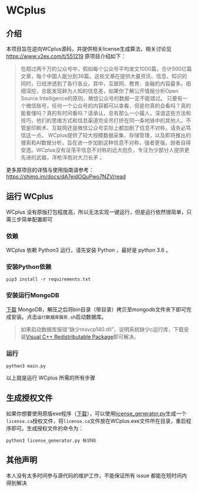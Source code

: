 # WCplus

## 介绍
本项目旨在逆向WCplus源码，并提供相关license生成算法，相关讨论见 https://www.v2ex.com/t/551219 原项目介绍如下：

> 在超过两千万的公众号中，假如每个公众号平均发文1000篇，合计500亿篇文章，每个中国人能分到36篇。这些文章在提供大量资讯、信息、知识的同时，已经渗透到了各行各业。其中，互联网、教育、金融的内容最多。细细深挖，总能发现鲜为人知的信息差，如果你了解公开情报分析Open Source Intelligence的原则，微信公众号的数据一定不能错过。
> 只要有一个微信账号，任何一个公众号的内容都可以查看，但是你真的会看吗？真的能看懂吗？真的有时间看吗？请承认，总有那么一小撮人，深谙这些方法和技巧，他们的思维方式和信息渠道完全吊打挤在同一条地铁中的其他人。不管是印刷术、互联网还是微信公众号实际上都加剧了信息不对称，请务必笃信这一点。
> WCplus提供了较大规模数据采集、存储管理，以及即将推出的搜索和AI数据分析，旨在进一步加剧这种信息不对称，强者更强，弱者自得安逸。WCplus没有没荡平信息不对称的远大抱负，专注为少部分人提供更先进的武器，洋枪洋炮对大刀长矛 。

更多原项目的详情与使用指南请参考：https://shimo.im/docs/dA7ejdOQuPwo7NZV/read


## 运行 WCplus
WCplus 没有原版打包程度高，所以无法实现一键运行，但是运行依然很简单，只需三步简单配置即可

### 依赖
WCplus 依赖 Python3 运行，请先安装 Python ，最好是 python 3.6 。

### 安装Python依赖
`pip3 install -r requirements.txt`

### 安装运行MongoDB
[下载](https://fastdl.mongodb.org/win32/mongodb-win32-x86_64-2008plus-ssl-4.0.8.zip) MongoDB，解压之后将bin目录（带目录）拷贝至mongodb文件夹下即可完成安装。点击`运行数据库服务.sh`启动数据库。
> 如果启动数据库报错“缺少msvcp140.dll”，说明系统缺少c运行库，下载安装[Visual C++ Redistributable Package](https://www.microsoft.com/zh-CN/download/details.aspx?id=48145)即可解决。

### 运行
`python3 main.py`

以上就是运行 WCplus 所需的所有步骤

## 生成授权文件
如果你想要使用原版exe程序（[下载](https://github.com/fuckwonderfulsuccess/WCplus/releases)），可以使用[license_generator.py](https://raw.githubusercontent.com/fuckwonderfulsuccess/WCplus/master/license_generator.py)生成一个`license.ca`授权文件，将`license.ca`文件放在WCplus.exe文件所在目录，重启程序即可。生成授权文件的命令为：
```
python3 license_generator.py 标识码
```

## 其他声明
本人没有太多时间参与源代码的维护工作，不能保证所有 issue 都能在短时间内得到解决
